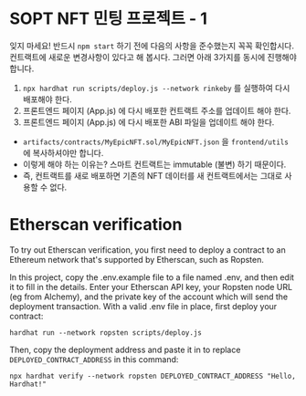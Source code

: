 # SOPT NFT 민팅 프로젝트 - 1

잊지 마세요! 반드시 `npm start` 하기 전에 다음의 사항을 준수했는지 꼭꼭 확인합시다.
컨트랙트에 새로운 변경사항이 있다고 해 봅시다. 그러면 아래 3가지를 동시에 진행해야 합니다.

1. `npx hardhat run scripts/deploy.js --network rinkeby` 를 실행하여 다시 배포해야 한다.
2. 프론트엔드 페이지 (App.js) 에 다시 배포한 컨트랙트 주소를 업데이트 해야 한다.
3. 프론트엔드 페이지 (App.js) 에 다시 배포한 ABI 파일을 업데이트 해야 한다.
* `artifacts/contracts/MyEpicNFT.sol/MyEpicNFT.json` 을 `frontend/utils` 에 복사하셔야만 합니다.
* 이렇게 해야 하는 이유는? 스마트 컨트랙트는 immutable (불변) 하기 때문이다.
* 즉, 컨트랙트를 새로 배포하면 기존의 NFT 데이터를 새 컨트랙트에서는 그대로 사용할 수 없다.

# Etherscan verification

To try out Etherscan verification, you first need to deploy a contract to an Ethereum network that's supported by Etherscan, such as Ropsten.

In this project, copy the .env.example file to a file named .env, and then edit it to fill in the details. Enter your Etherscan API key, your Ropsten node URL (eg from Alchemy), and the private key of the account which will send the deployment transaction. With a valid .env file in place, first deploy your contract:

```shell
hardhat run --network ropsten scripts/deploy.js
```

Then, copy the deployment address and paste it in to replace `DEPLOYED_CONTRACT_ADDRESS` in this command:

```shell
npx hardhat verify --network ropsten DEPLOYED_CONTRACT_ADDRESS "Hello, Hardhat!"
```
